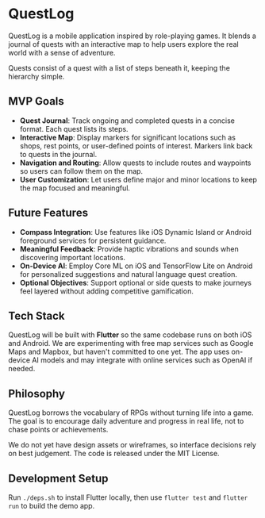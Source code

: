 # QuestLog

QuestLog is a mobile application inspired by role-playing games. It blends a journal of quests with an interactive map to help users explore the real world with a sense of adventure.

Quests consist of a quest with a list of steps beneath it, keeping the hierarchy simple.

## MVP Goals
- **Quest Journal**: Track ongoing and completed quests in a concise format. Each quest lists its steps.
- **Interactive Map**: Display markers for significant locations such as shops, rest points, or user-defined points of interest. Markers link back to quests in the journal.
- **Navigation and Routing**: Allow quests to include routes and waypoints so users can follow them on the map.
- **User Customization**: Let users define major and minor locations to keep the map focused and meaningful.

## Future Features
- **Compass Integration**: Use features like iOS Dynamic Island or Android foreground services for persistent guidance.
- **Meaningful Feedback**: Provide haptic vibrations and sounds when discovering important locations.
- **On‑Device AI**: Employ Core ML on iOS and TensorFlow Lite on Android for personalized suggestions and natural language quest creation.
- **Optional Objectives**: Support optional or side quests to make journeys feel layered without adding competitive gamification.

## Tech Stack
QuestLog will be built with **Flutter** so the same codebase runs on both iOS and Android. We are experimenting with free map services such as Google Maps and Mapbox, but haven't committed to one yet. The app uses on-device AI models and may integrate with online services such as OpenAI if needed.

## Philosophy
QuestLog borrows the vocabulary of RPGs without turning life into a game. The goal is to encourage daily adventure and progress in real life, not to chase points or achievements.

We do not yet have design assets or wireframes, so interface decisions rely on best judgement. The code is released under the MIT License.

## Development Setup
Run `./deps.sh` to install Flutter locally, then use `flutter test` and `flutter run` to build the demo app.


